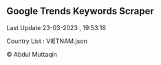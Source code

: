 

## Google Trends Keywords Scraper 
 
Last Update 23-03-2023 , 19:53:18

Country List :
VIETNAM.json



© Abdul Muttaqin 
